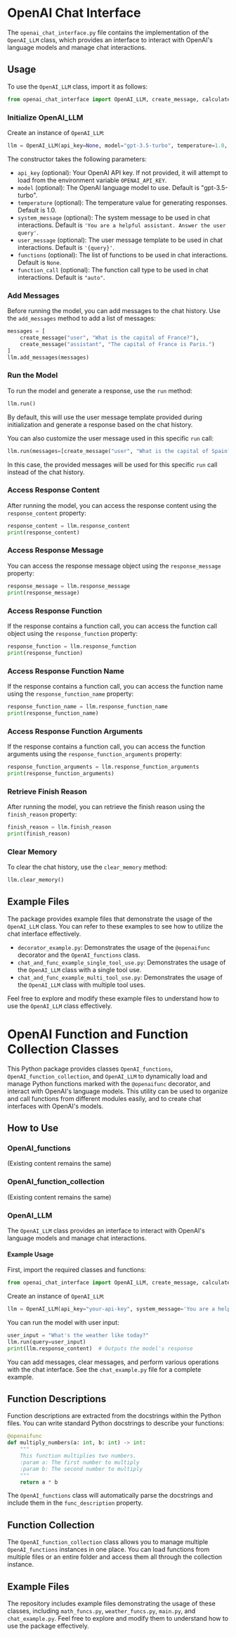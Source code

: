 
# OpenAI Chat Interface

The `openai_chat_interface.py` file contains the implementation of the `OpenAI_LLM` class, which provides an interface to interact with OpenAI's language models and manage chat interactions.

## Usage

To use the `OpenAI_LLM` class, import it as follows:

```python
from openai_chat_interface import OpenAI_LLM, create_message, calculate_cost
```

### Initialize OpenAI_LLM

Create an instance of `OpenAI_LLM`:

```python
llm = OpenAI_LLM(api_key=None, model="gpt-3.5-turbo", temperature=1.0, system_message='You are a helpful assistant. Answer the user query', user_message='{query}', functions=None, function_call=None)
```

The constructor takes the following parameters:

- `api_key` (optional): Your OpenAI API key. If not provided, it will attempt to load from the environment variable `OPENAI_API_KEY`.
- `model` (optional): The OpenAI language model to use. Default is "gpt-3.5-turbo".
- `temperature` (optional): The temperature value for generating responses. Default is 1.0.
- `system_message` (optional): The system message to be used in chat interactions. Default is `'You are a helpful assistant. Answer the user query'`.
- `user_message` (optional): The user message template to be used in chat interactions. Default is `'{query}'`.
- `functions` (optional): The list of functions to be used in chat interactions. Default is `None`.
- `function_call` (optional): The function call type to be used in chat interactions. Default is `"auto"`.

### Add Messages

Before running the model, you can add messages to the chat history. Use the `add_messages` method to add a list of messages:

```python
messages = [
    create_message("user", "What is the capital of France?"),
    create_message("assistant", "The capital of France is Paris.")
]
llm.add_messages(messages)
```

### Run the Model

To run the model and generate a response, use the `run` method:

```python
llm.run()
```

By default, this will use the user message template provided during initialization and generate a response based on the chat history.

You can also customize the user message used in this specific `run` call:

```python
llm.run(messages=[create_message("user", "What is the capital of Spain?")])
```

In this case, the provided messages will be used for this specific `run` call instead of the chat history.

### Access Response Content

After running the model, you can access the response content using the `response_content` property:

```python
response_content = llm.response_content
print(response_content)
```

### Access Response Message

You can access the response message object using the `response_message` property:

```python
response_message = llm.response_message
print(response_message)
```

### Access Response Function

If the response contains a function call, you can access the function call object using the `response_function` property:

```python
response_function = llm.response_function
print(response_function)
```

### Access Response Function Name

If the response contains a function call, you can access the function name using the `response_function_name` property:

```python
response_function_name = llm.response_function_name
print(response_function_name)
```

### Access Response Function Arguments

If the response contains a function call, you can access the function arguments using the `response_function_arguments` property:

```python
response_function_arguments = llm.response_function_arguments
print(response_function_arguments)
```

### Retrieve Finish Reason

After running the model, you can retrieve the finish reason using the `finish_reason` property:

```python
finish_reason = llm.finish_reason
print(finish_reason)
```

### Clear Memory

To clear the chat history, use the `clear_memory` method:

```python
llm.clear_memory()
```

## Example Files

The package provides example files that demonstrate the usage of the `OpenAI_LLM` class. You can refer to these examples to see how to utilize the chat interface effectively.

- `decorator_example.py`: Demonstrates the usage of the `@openaifunc` decorator and the `OpenAI_functions` class.
- `chat_and_func_example_single_tool_use.py`: Demonstrates the usage of the `OpenAI_LLM` class with a single tool use.
- `chat_and_func_example_multi_tool_use.py`: Demonstrates the usage of the `OpenAI_LLM` class with multiple tool uses.

Feel free to explore and modify these example files to understand how to use the `OpenAI_LLM` class effectively.



# OpenAI Function and Function Collection Classes

This Python package provides classes `OpenAI_functions`, `OpenAI_function_collection`, and `OpenAI_LLM` to dynamically load and manage Python functions marked with the `@openaifunc` decorator, and interact with OpenAI's language models. This utility can be used to organize and call functions from different modules easily, and to create chat interfaces with OpenAI's models.

## How to Use

### OpenAI_functions

(Existing content remains the same)

### OpenAI_function_collection

(Existing content remains the same)

### OpenAI_LLM

The `OpenAI_LLM` class provides an interface to interact with OpenAI's language models and manage chat interactions.

#### Example Usage

First, import the required classes and functions:

```python
from openai_chat_interface import OpenAI_LLM, create_message, calculate_cost
```

Create an instance of `OpenAI_LLM`:

```python
llm = OpenAI_LLM(api_key="your-api-key", system_message='You are a helpful assistant. Answer the user query')
```

You can run the model with user input:

```python
user_input = "What's the weather like today?"
llm.run(query=user_input)
print(llm.response_content)  # Outputs the model's response
```

You can add messages, clear messages, and perform various operations with the chat interface. See the `chat_example.py` file for a complete example.

## Function Descriptions

Function descriptions are extracted from the docstrings within the Python files. You can write standard Python docstrings to describe your functions:

```python
@openaifunc
def multiply_numbers(a: int, b: int) -> int:
    """
    This function multiplies two numbers.
    :param a: The first number to multiply
    :param b: The second number to multiply
    """
    return a * b
```

The `OpenAI_functions` class will automatically parse the docstrings and include them in the `func_description` property.

## Function Collection

The `OpenAI_function_collection` class allows you to manage multiple `OpenAI_functions` instances in one place. You can load functions from multiple files or an entire folder and access them all through the collection instance.

## Example Files

The repository includes example files demonstrating the usage of these classes, including `math_funcs.py`, `weather_funcs.py`, `main.py`, and `chat_example.py`. Feel free to explore and modify them to understand how to use the package effectively.

